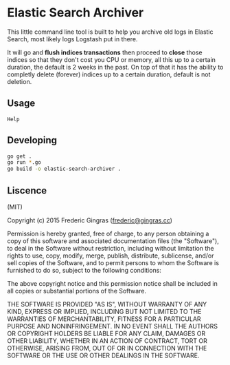 # Elastic Search Archiver

This little command line tool is built to help you archive old logs in Elastic
Search, most likely logs Logstash put in there.

It will go and **flush indices transactions** then proceed to **close** those indices
so that they don't cost you CPU or memory, all this up to a certain duration,
the default is 2 weeks in the past. On top of that it has the ability to completly
delete (forever) indices up to a certain duration, default is not deletion.

## Usage

```
Help
```

## Developing

```bash
go get .
go run *.go
go build -o elastic-search-archiver .
```

## Liscence

(MIT)

Copyright (c) 2015 Frederic Gingras (frederic@gingras.cc)

Permission is hereby granted, free of charge, to any person obtaining a copy of this software and associated documentation files (the "Software"), to deal in the Software without restriction, including without limitation the rights to use, copy, modify, merge, publish, distribute, sublicense, and/or sell copies of the Software, and to permit persons to whom the Software is furnished to do so, subject to the following conditions:

The above copyright notice and this permission notice shall be included in all copies or substantial portions of the Software.

THE SOFTWARE IS PROVIDED "AS IS", WITHOUT WARRANTY OF ANY KIND, EXPRESS OR IMPLIED, INCLUDING BUT NOT LIMITED TO THE WARRANTIES OF MERCHANTABILITY, FITNESS FOR A PARTICULAR PURPOSE AND NONINFRINGEMENT. IN NO EVENT SHALL THE AUTHORS OR COPYRIGHT HOLDERS BE LIABLE FOR ANY CLAIM, DAMAGES OR OTHER LIABILITY, WHETHER IN AN ACTION OF CONTRACT, TORT OR OTHERWISE, ARISING FROM, OUT OF OR IN CONNECTION WITH THE SOFTWARE OR THE USE OR OTHER DEALINGS IN THE SOFTWARE.
